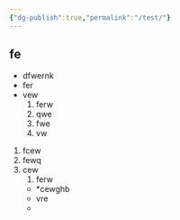 ```yaml
---
{"dg-publish":true,"permalink":"/test/"}
---
```


## fe
* dfwernk
* fer
* vew
	1. ferw
	2. qwe
	3. fwe
	4. vw
1. fcew
2. fewq
3. cew
	1. ferw
	* *cewghb
	* vre
	* 